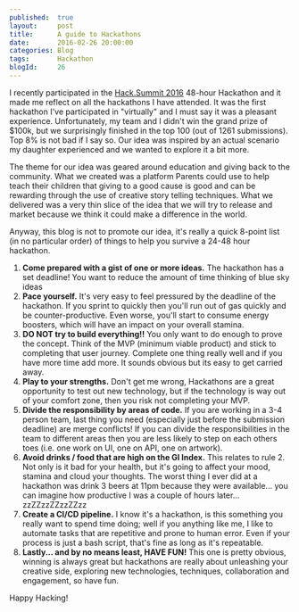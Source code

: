 ```yaml
---
published: 	true
layout: 	post
title:		A guide to Hackathons
date: 		2016-02-26 20:00:00
categories: Blog
tags: 		Hackathon
blogId:     26
---
```


I recently participated in the [Hack.Summit 2016](https://hacksummit.org/) 48-hour Hackathon and it made me reflect on all the hackathons I have attended. It was the first hackathon I've participated in "virtually" and I must say it was a pleasant experience. Unfortunately, my team and I didn't win the grand prize of $100k, but we surprisingly finished in the top 100 (out of 1261 submissions). Top 8% is not bad if I say so. Our idea was inspired by an actual scenario my daughter experienced and we wanted to explore it a bit more.

The theme for our idea was geared around education and giving back to the community. What we created was a platform Parents could use to help teach their children that giving to a good cause is good and can be rewarding through the use of creative story telling techniques. What we delivered was a very thin slice of the idea that we will try to release and market because we think it could make a difference in the world.

Anyway, this blog is not to promote our idea, it's really a quick 8-point list (in no particular order) of things to help you survive a 24-48 hour hackathon.

1. **Come prepared with a gist of one or more ideas.** The hackathon has a set deadline! You want to reduce the amount of time thinking of blue sky ideas
2. **Pace yourself.** It's very easy to feel pressured by the deadline of the hackathon. If you sprint to quickly then you'll run out of gas quickly and be counter-productive. Even worse, you'll start to consume energy boosters, which will have an impact on your overall stamina.
3. **DO NOT try to build everything!!** You only want to do enough to prove the concept. Think of the MVP (minimum viable product) and stick to completing that user journey. Complete one thing really well and if you have more time add more. It sounds obvious but its easy to get carried away.
4. **Play to your strengths.** Don't get me wrong, Hackathons are a great opportunity to test out new technology, but if the technology is way out of your comfort zone, then you risk not completing your MVP.
5. **Divide the responsibility by areas of code.** If you are working in a 3-4 person team, last thing you need (especially just before the submission deadline) are merge conflicts! If you can divide the responsibilities in the team to different areas then you are less likely to step on each others toes (i.e. one work on UI, one on API, one on artwork).
6. **Avoid drinks / food that are high on the GI Index.** This relates to rule 2. Not only is it bad for your health, but it's going to affect your mood, stamina and cloud your thoughts. The worst thing I ever did at a hackathon was drink 3 beers at 11pm because they were available... you can imagine how productive I was a couple of hours later... zzZZzzZZzzZZzz
7. **Create a CI/CD pipeline.** I know it's a hackathon, is this something you really want to spend time doing; well if you anything like me, I like to automate tasks that are repetitive and prone to human error. Even if your process is just a bash script, that's fine as long as it's repeatable.
8. **Lastly... and by no means least, HAVE FUN!** This one is pretty obvious, winning is always great but hackathons are really about unleashing your creative side, exploring new technologies, techniques, collaboration and engagement, so have fun.

 Happy Hacking!
